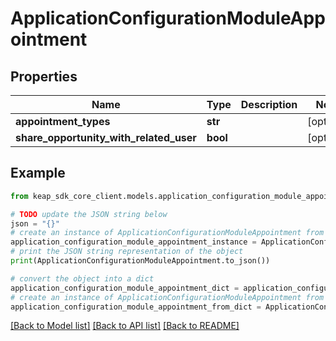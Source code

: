 # ApplicationConfigurationModuleAppointment


## Properties

Name | Type | Description | Notes
------------ | ------------- | ------------- | -------------
**appointment_types** | **str** |  | [optional] 
**share_opportunity_with_related_user** | **bool** |  | [optional] 

## Example

```python
from keap_sdk_core_client.models.application_configuration_module_appointment import ApplicationConfigurationModuleAppointment

# TODO update the JSON string below
json = "{}"
# create an instance of ApplicationConfigurationModuleAppointment from a JSON string
application_configuration_module_appointment_instance = ApplicationConfigurationModuleAppointment.from_json(json)
# print the JSON string representation of the object
print(ApplicationConfigurationModuleAppointment.to_json())

# convert the object into a dict
application_configuration_module_appointment_dict = application_configuration_module_appointment_instance.to_dict()
# create an instance of ApplicationConfigurationModuleAppointment from a dict
application_configuration_module_appointment_from_dict = ApplicationConfigurationModuleAppointment.from_dict(application_configuration_module_appointment_dict)
```
[[Back to Model list]](../README.md#documentation-for-models) [[Back to API list]](../README.md#documentation-for-api-endpoints) [[Back to README]](../README.md)


